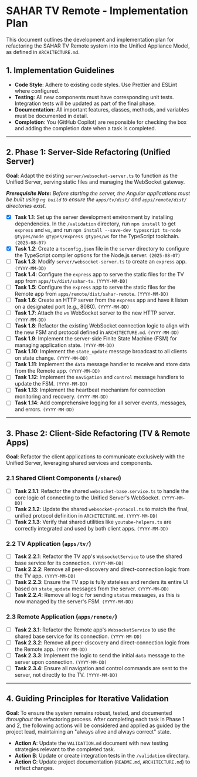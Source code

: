 # SAHAR TV Remote - Implementation Plan

This document outlines the development and implementation plan for refactoring the SAHAR TV Remote system into the Unified Appliance Model, as defined in `ARCHITECTURE.md`.

## 1. Implementation Guidelines

-   **Code Style**: Adhere to existing code styles. Use Prettier and ESLint where configured.
-   **Testing**: All new components must have corresponding unit tests. Integration tests will be updated as part of the final phase.
-   **Documentation**: All important features, classes, methods, and variables must be documented in detail.
-   **Completion**: You (GitHub Copilot) are responsible for checking the box and adding the completion date when a task is completed.

---

## 2. Phase 1: Server-Side Refactoring (Unified Server)

**Goal**: Adapt the existing `server/websocket-server.ts` to function as the Unified Server, serving static files and managing the WebSocket gateway.

***Prerequisite Note:*** *Before starting the server, the Angular applications must be built using `ng build` to ensure the `apps/tv/dist/` and `apps/remote/dist/` directories exist.*

-   [x] **Task 1.1**: Set up the server development environment by installing dependencies. In the `/validation` directory, run `npm install` to get `express` and `ws`, and run `npm install --save-dev typescript ts-node @types/node @types/express @types/ws` for the TypeScript toolchain. `(2025-08-07)`
-   [x] **Task 1.2**: Create a `tsconfig.json` file in the `server` directory to configure the TypeScript compiler options for the Node.js server. `(2025-08-07)`
-   [ ] **Task 1.3**: Modify `server/websocket-server.ts` to create an `express` app. `(YYYY-MM-DD)`
-   [ ] **Task 1.4**: Configure the `express` app to serve the static files for the TV app from `apps/tv/dist/sahar-tv`. `(YYYY-MM-DD)`
-   [ ] **Task 1.5**: Configure the `express` app to serve the static files for the Remote app from `apps/remote/dist/sahar-remote`. `(YYYY-MM-DD)`
-   [ ] **Task 1.6**: Create an HTTP server from the `express` app and have it listen on a designated port (e.g., 8080). `(YYYY-MM-DD)`
-   [ ] **Task 1.7**: Attach the `ws` WebSocket server to the new HTTP server. `(YYYY-MM-DD)`
-   [ ] **Task 1.8**: Refactor the existing WebSocket connection logic to align with the new FSM and protocol defined in `ARCHITECTURE.md`. `(YYYY-MM-DD)`
-   [ ] **Task 1.9**: Implement the server-side Finite State Machine (FSM) for managing application state. `(YYYY-MM-DD)`
-   [ ] **Task 1.10**: Implement the `state_update` message broadcast to all clients on state change. `(YYYY-MM-DD)`
-   [ ] **Task 1.11**: Implement the `data` message handler to receive and store data from the Remote app. `(YYYY-MM-DD)`
-   [ ] **Task 1.12**: Implement the `navigation` and `control` message handlers to update the FSM. `(YYYY-MM-DD)`
-   [ ] **Task 1.13**: Implement the heartbeat mechanism for connection monitoring and recovery. `(YYYY-MM-DD)`
-   [ ] **Task 1.14**: Add comprehensive logging for all server events, messages, and errors. `(YYYY-MM-DD)`

---

## 3. Phase 2: Client-Side Refactoring (TV & Remote Apps)

**Goal**: Refactor the client applications to communicate exclusively with the Unified Server, leveraging shared services and components.

### 2.1 Shared Client Components (`/shared`)
-   [ ] **Task 2.1.1**: Refactor the shared `websocket-base.service.ts` to handle the core logic of connecting to the Unified Server's WebSocket. `(YYYY-MM-DD)`
-   [ ] **Task 2.1.2**: Update the shared `websocket-protocol.ts` to match the final, unified protocol definition in `ARCHITECTURE.md`. `(YYYY-MM-DD)`
-   [ ] **Task 2.1.3**: Verify that shared utilities like `youtube-helpers.ts` are correctly integrated and used by both client apps. `(YYYY-MM-DD)`

### 2.2 TV Application (`apps/tv/`)
-   [ ] **Task 2.2.1**: Refactor the TV app's `WebsocketService` to use the shared base service for its connection. `(YYYY-MM-DD)`
-   [ ] **Task 2.2.2**: Remove all peer-discovery and direct-connection logic from the TV app. `(YYYY-MM-DD)`
-   [ ] **Task 2.2.3**: Ensure the TV app is fully stateless and renders its entire UI based on `state_update` messages from the server. `(YYYY-MM-DD)`
-   [ ] **Task 2.2.4**: Remove all logic for sending `status` messages, as this is now managed by the server's FSM. `(YYYY-MM-DD)`

### 2.3 Remote Application (`apps/remote/`)
-   [ ] **Task 2.3.1**: Refactor the Remote app's `WebsocketService` to use the shared base service for its connection. `(YYYY-MM-DD)`
-   [ ] **Task 2.3.2**: Remove all peer-discovery and direct-connection logic from the Remote app. `(YYYY-MM-DD)`
-   [ ] **Task 2.3.3**: Implement the logic to send the initial `data` message to the server upon connection. `(YYYY-MM-DD)`
-   [ ] **Task 2.3.4**: Ensure all navigation and control commands are sent to the server, not directly to the TV. `(YYYY-MM-DD)`

---

## 4. Guiding Principles for Iterative Validation

**Goal**: To ensure the system remains robust, tested, and documented *throughout* the refactoring process. After completing each task in Phase 1 and 2, the following actions will be considered and applied as guided by the project lead, maintaining an "always alive and always correct" state.

-   **Action A**: Update the `VALIDATION.md` document with new testing strategies relevant to the completed task.
-   **Action B**: Update or create integration tests in the `/validation` directory.
-   **Action C**: Update project documentation (`README.md`, `ARCHITECTURE.md`) to reflect changes.
